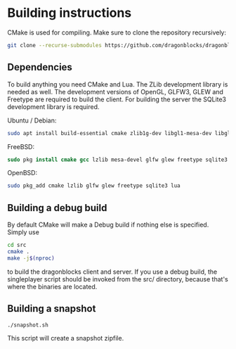 # Building instructions

CMake is used for compiling. Make sure to clone the repository recursively:

```bash
git clone --recurse-submodules https://github.com/dragonblocks/dragonblocks_alpha.git
```

## Dependencies
To build anything you need CMake and Lua. The ZLib development library is needed as well.
The development versions of OpenGL, GLFW3, GLEW and Freetype are required to build the client.
For building the server the SQLite3 development library is required.


Ubuntu / Debian:

```bash
sudo apt install build-essential cmake zlib1g-dev libgl1-mesa-dev libglfw3-dev libglew-dev libfreetype-dev libsqlite3-dev lua
```

FreeBSD:

```csh
sudo pkg install cmake gcc lzlib mesa-devel glfw glew freetype sqlite3 lua
```

OpenBSD:

```sh
sudo pkg_add cmake lzlib glfw glew freetype sqlite3 lua
```

## Building a debug build
By default CMake will make a Debug build if nothing else is specified. Simply use

```bash
cd src
cmake .
make -j$(nproc)
```

to build the dragonblocks client and server.
If you use a debug build, the singleplayer script should be invoked from the src/ directory, because that's where the binaries are located.

## Building a snapshot

```bash
./snapshot.sh
```
This script will create a snapshot zipfile.
